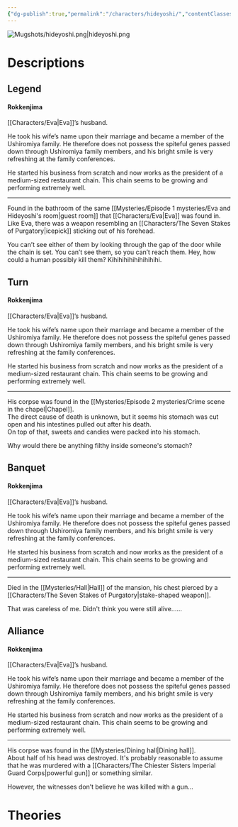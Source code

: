 ```yaml
---
{"dg-publish":true,"permalink":"/characters/hideyoshi/","contentClasses":"center-headings","tags":["ushiromiya"]}
---
```



![Mugshots/hideyoshi.png|hideyoshi.png](/img/user/Mugshots/hideyoshi.png)
  

# Descriptions

## Legend
#### Rokkenjima

[[Characters/Eva\|Eva]]’s husband.

He took his wife’s name upon their marriage and became a member of the Ushiromiya family. He therefore does not possess the spiteful genes passed down through Ushiromiya family members, and his bright smile is very refreshing at the family conferences.

He started his business from scratch and now works as the president of a medium-sized restaurant chain. This chain seems to be growing and performing extremely well.

---
Found in the bathroom of the same [[Mysteries/Episode 1 mysteries/Eva and Hideyoshi's room\|guest room]] that [[Characters/Eva\|Eva]] was found in. Like Eva, there was a weapon resembling an [[Characters/The Seven Stakes of Purgatory\|icepick]] sticking out of his forehead.

You can’t see either of them by looking through the gap of the door while the chain is set. You can’t see them, so you can’t reach them. Hey, how could a human possibly kill them? Kihihihihihihihihihi.
## Turn
#### Rokkenjima

[[Characters/Eva\|Eva]]’s husband.

He took his wife’s name upon their marriage and became a member of the Ushiromiya family. He therefore does not possess the spiteful genes passed down through Ushiromiya family members, and his bright smile is very refreshing at the family conferences.

He started his business from scratch and now works as the president of a medium-sized restaurant chain. This chain seems to be growing and performing extremely well.

---
His corpse was found in the [[Mysteries/Episode 2 mysteries/Crime scene in the chapel\|Chapel]].  
The direct cause of death is unknown, but it seems his stomach was cut open and his intestines pulled out after his death.  
On top of that, sweets and candies were packed into his stomach.  

Why would there be anything filthy inside someone's stomach?  

## Banquet
#### Rokkenjima

[[Characters/Eva\|Eva]]’s husband.

He took his wife’s name upon their marriage and became a member of the Ushiromiya family. He therefore does not possess the spiteful genes passed down through Ushiromiya family members, and his bright smile is very refreshing at the family conferences.

He started his business from scratch and now works as the president of a medium-sized restaurant chain. This chain seems to be growing and performing extremely well.

---
Died in the [[Mysteries/Hall\|Hall]] of the mansion, his chest pierced by a [[Characters/The Seven Stakes of Purgatory\|stake-shaped weapon]].  

That was careless of me. Didn't think you were still alive......
## Alliance
#### Rokkenjima

[[Characters/Eva\|Eva]]’s husband.

He took his wife’s name upon their marriage and became a member of the Ushiromiya family. He therefore does not possess the spiteful genes passed down through Ushiromiya family members, and his bright smile is very refreshing at the family conferences.

He started his business from scratch and now works as the president of a medium-sized restaurant chain. This chain seems to be growing and performing extremely well.

---
His corpse was found in the [[Mysteries/Dining hall\|Dining hall]].  
About half of his head was destroyed. It's probably reasonable to assume that he was murdered with a [[Characters/The Chiester Sisters Imperial Guard Corps\|powerful gun]] or something similar.  

However, the witnesses don’t believe he was killed with a gun...
# Theories

